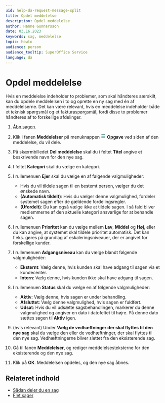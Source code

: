 ```yaml
---
uid: help-da-request-message-split
title: Opdel meddelelse
description: Opdel meddelelse
author: Hanne Gunnarsson
date: 03.16.2023
keywords: sag, meddelelse
topic: howto
audience: person
audience_tooltip: SuperOffice Service
language: da
---
```


# Opdel meddelelse

Hvis en meddelelse indeholder to problemer, som skal håndteres særskilt, kan du opdele meddelelsen i to og oprette en ny sag med én af meddelelserne. Det kan være relevant, hvis en meddelelse indeholder både et teknisk spørgsmål og et fakturaspørgsmål, fordi disse to problemer håndteres af to forskellige afdelinger.

1. [Åbn sagen][1].

1. Klik i fanen **Meddelelser** på menuknappen ![ikon][img1] **Opgave** ved siden af den meddelelse, du vil dele.

1. På skærmbilledet **Del meddelelse** skal du i feltet **Titel** angive et beskrivende navn for den nye sag.

1. I feltet **Kategori** skal du vælge en kategori.

1. I rullemenuen **Ejer** skal du vælge en af følgende valgmuligheder:
    * Hvis du vil tildele sagen til en bestemt person, vælger du det ønskede navn.
    * **(Automatisk tildelt)**: Hvis du vælger denne valgmulighed, fordeler systemet sagen efter de gældende fordelingsregler.
    * **(Ufordelt)**: Du kan også vælge ikke at tildele sagen. I så fald bliver medlemmerne af den aktuelle kategori ansvarlige for at behandle sagen.

1. I rullemenuen **Prioritet** kan du vælge mellem **Lav**, **Middel** og **Høj**, eller du kan angive, at systemet skal tildele prioritet automatisk. Det kan f.eks. gøres på grundlag af eskaleringsniveauer, der er angivet for forskellige kunder.

1. I rullemenuen **Adgangsniveau** kan du vælge blandt følgende valgmuligheder:
    * **Eksternt**: Vælg denne, hvis kunden skal have adgang til sagen via et kundecenter.
    * **Intern**: Vælg denne, hvis kunden ikke skal have adgang til sagen.

1. I rullemenuen **Status** skal du vælge en af følgende valgmuligheder:
    * **Aktiv**: Vælg denne, hvis sagen er under behandling.
    * **Afsluttet**: Vælg denne valgmulighed, hvis sagen er fuldført.
    * **Udsat**: Hvis du vil udsætte sagsbehandlingen, markerer du denne valgmulighed og angiver en dato i datofeltet til højre. På denne dato sættes sagen til **Aktiv** igen.

1. (hvis relevant) Under **Vælg de vedhæftninger der skal flyttes til den nye sag** skal du vælge den eller de vedhæftninger, der skal flyttes til den nye sag. Vedhæftningerne bliver slettet fra den eksisterende sag.

1. Gå til fanen **Meddelelser**, og rediger meddelelsesteksterne for den eksisterende og den nye sag.

1. Klik på **OK**. Meddelelsen opdeles, og den nye sag åbnes.

## Relateret indhold

* [Sådan deler du en sag][2]
* [Flet sager][3]

<!-- Referenced links -->
[1]: ../index.md#open
[2]: split-request.md
[3]: merge.md

<!-- Referenced images -->
[img1]: ../../../../media/icons/btn-menu.png
